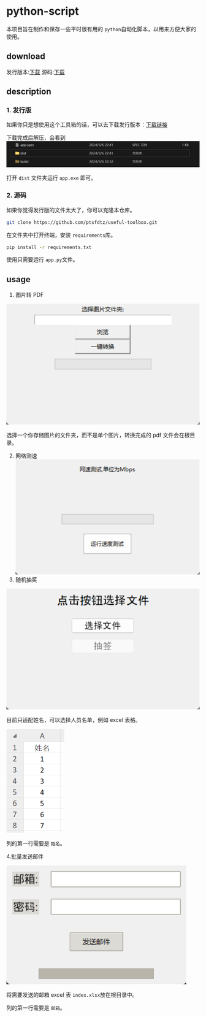 # python-script

本项目旨在制作和保存一些平时很有用的 `python`自动化脚本，以用来方便大家的使用。

## download

发行版本:[下载](https://github.com/ptsfdtz/useful-toolbox/releases/download/0.1.0/Toolbox-0.1.0-x86_64-pc-windows.zip)
源码:[下载](https://github.com/ptsfdtz/useful-toolbox/archive/refs/tags/0.0.4.zip)

## description

### 1. 发行版

如果你只是想使用这个工具箱的话，可以去下载发行版本：[下载链接](https://github.com/ptsfdtz/useful-toolbox/archive/refs/tags/0.0.4.zip)

下载完成后解压，会看到![1709771126585](image/README/1709771126585.png)

打开 `dist` 文件夹运行 `app.exe` 即可。

### 2. 源码

如果你觉得发行版的文件太大了，你可以克隆本仓库。

```sh
git clone https://github.com/ptsfdtz/useful-toolbox.git
```

在文件夹中打开终端，安装 `requirements`库。

```sh
pip install -r requirements.txt
```

使用只需要运行 `app.py`文件。

## usage

1. 图片转 PDF

![1709771690762](image/README/1709771690762.png)

选择一个你存储图片的文件夹，而不是单个图片，转换完成的 pdf 文件会在根目录。

2. 网络测速
   ![1709771717467](image/README/1709771717467.png)
3. 随机抽奖

![1709772046310](image/README/1709772046310.png)

目前只适配姓名，可以选择人员名单，例如 excel 表格。

![1709772269447](image/README/1709772269447.png)

列的第一行需要是 `姓名`。

4.批量发送邮件

![1709874425999](image/README/1709874425999.png)

将需要发送的邮箱 excel 表 `index.xlsx`放在根目录中。

列的第一行需要是 `邮箱`。
